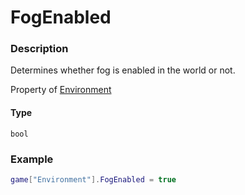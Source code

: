 # FogEnabled

### Description

Determines whether fog is enabled in the world or not.

Property of [Environment](/classes/Environment/)

#### Type

`bool`

### Example

```lua
game["Environment"].FogEnabled = true
```
